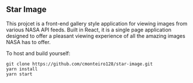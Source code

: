 ## Star Image
This projcet is a front-end gallery style application for viewing images from various NASA API feeds. Built in React, it is a single page application designed to offer a pleasant viewing experience of all the amazing images NASA has to offer.

To host and build yourself:
```
git clone https://github.com/cmonteiro128/star-image.git
yarn install
yarn start
```